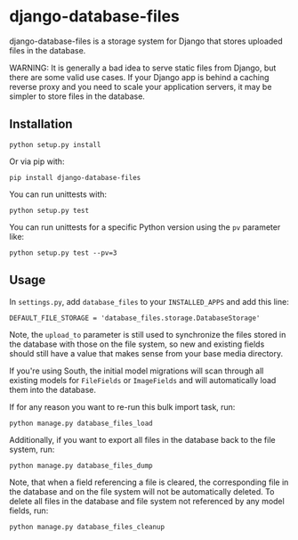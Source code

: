 django-database-files
=====================

django-database-files is a storage system for Django that stores uploaded files
in the database.

WARNING: It is generally a bad idea to serve static files from Django, 
but there are some valid use cases. If your Django app is behind a caching 
reverse proxy and you need to scale your application servers, it may be 
simpler to store files in the database.

Installation
------------

    python setup.py install
    
Or via pip with:
    
    pip install django-database-files

You can run unittests with:

    python setup.py test

You can run unittests for a specific Python version using the `pv` parameter
like:

    python setup.py test --pv=3

Usage
-----

In `settings.py`, add `database_files` to your `INSTALLED_APPS` and add
this line:

    DEFAULT_FILE_STORAGE = 'database_files.storage.DatabaseStorage'

Note, the `upload_to` parameter is still used to synchronize the files stored
in the database with those on the file system, so new and existing fields
should still have a value that makes sense from your base media directory.

If you're using South, the initial model migrations will scan through all
existing models for `FileFields` or `ImageFields` and will automatically
load them into the database.

If for any reason you want to re-run this bulk import task, run:

    python manage.py database_files_load
    
Additionally, if you want to export all files in the database back to the file
system, run:

    python manage.py database_files_dump

Note, that when a field referencing a file is cleared, the corresponding file
in the database and on the file system will not be automatically deleted.
To delete all files in the database and file system not referenced by any model
fields, run:

    python manage.py database_files_cleanup
